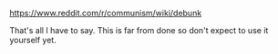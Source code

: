 https://www.reddit.com/r/communism/wiki/debunk



That's all I have to say. This is far from done so don't expect to use it yourself yet.
